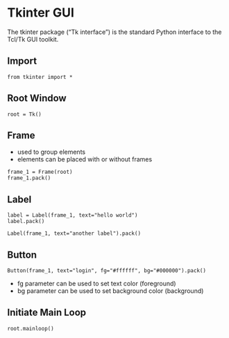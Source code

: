 # Tkinter GUI

The tkinter package (“Tk interface”) is the standard Python interface to the Tcl/Tk GUI toolkit.

## Import
```
from tkinter import *
```
## Root Window
```
root = Tk()
```
## Frame
- used to group elements
- elements can be placed with or without frames
```
frame_1 = Frame(root)
frame_1.pack()
```

## Label
```
label = Label(frame_1, text="hello world")
label.pack()
```
```
Label(frame_1, text="another label").pack()
```

## Button
```
Button(frame_1, text="login", fg="#ffffff", bg="#000000").pack()
```
- fg parameter can be used to set text color (foreground)
- bg parameter can be used to set background color (background)

## Initiate Main Loop
```
root.mainloop()
```
